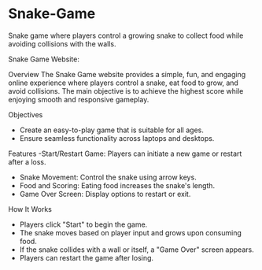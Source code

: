 # Snake-Game
Snake game where players control a growing snake to collect food while avoiding collisions with the walls.

Snake Game Website:

Overview
The Snake Game website provides a simple, fun, and engaging online experience where players control a snake, eat food to grow, and avoid collisions. The main objective is to achieve the highest score while enjoying smooth and responsive gameplay.

Objectives
- Create an easy-to-play game that is suitable for all ages.
- Ensure seamless functionality across laptops and desktops.

Features
-Start/Restart Game: Players can initiate a new game or restart after a loss.
- Snake Movement: Control the snake using arrow keys.
- Food and Scoring: Eating food increases the snake's length.
- Game Over Screen: Display options to restart or exit.

How It Works
- Players click "Start" to begin the game.
- The snake moves based on player input and grows upon consuming food.
- If the snake collides with a wall or itself, a "Game Over" screen appears.
- Players can restart the game after losing.
